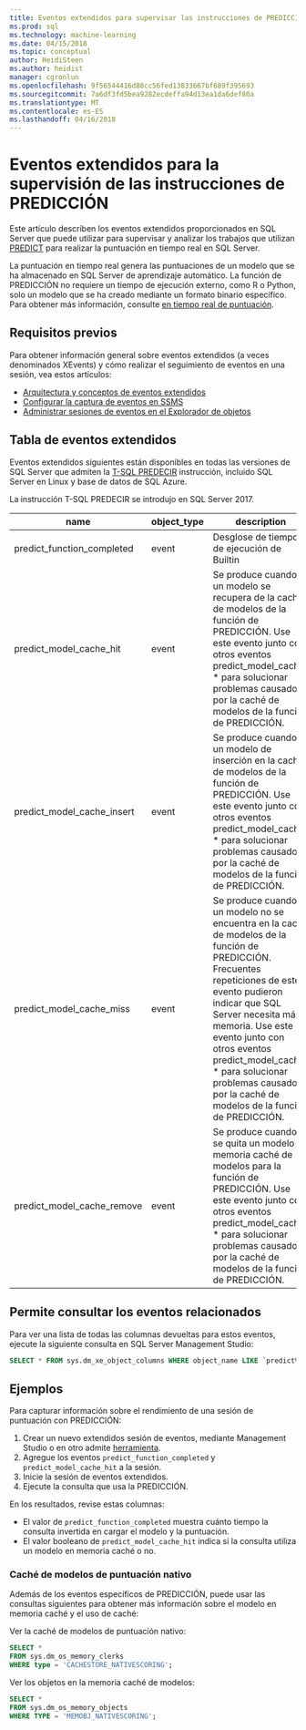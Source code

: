 ```yaml
---
title: Eventos extendidos para supervisar las instrucciones de PREDICCIÓN | Documentos de Microsoft
ms.prod: sql
ms.technology: machine-learning
ms.date: 04/15/2018
ms.topic: conceptual
author: HeidiSteen
ms.author: heidist
manager: cgronlun
ms.openlocfilehash: 9f56544416d88cc56fed13833667bf689f395693
ms.sourcegitcommit: 7a6df3fd5bea9282ecdeffa94d13ea1da6def80a
ms.translationtype: MT
ms.contentlocale: es-ES
ms.lasthandoff: 04/16/2018
---
```

# <a name="extended-events-for-monitoring-predict-statements"></a>Eventos extendidos para la supervisión de las instrucciones de PREDICCIÓN

Este artículo describen los eventos extendidos proporcionados en SQL Server que puede utilizar para supervisar y analizar los trabajos que utilizan [PREDICT](https://docs.microsoft.com/sql/t-sql/queries/predict-transact-sql) para realizar la puntuación en tiempo real en SQL Server.

La puntuación en tiempo real genera las puntuaciones de un modelo que se ha almacenado en SQL Server de aprendizaje automático. La función de PREDICCIÓN no requiere un tiempo de ejecución externo, como R o Python, solo un modelo que se ha creado mediante un formato binario específico. Para obtener más información, consulte [en tiempo real de puntuación](https://docs.microsoft.com/sql/advanced-analytics/real-time-scoring).

## <a name="prerequisites"></a>Requisitos previos

Para obtener información general sobre eventos extendidos (a veces denominados XEvents) y cómo realizar el seguimiento de eventos en una sesión, vea estos artículos:

+ [Arquitectura y conceptos de eventos extendidos](https://docs.microsoft.com/sql/relational-databases/extended-events/extended-events)
+ [Configurar la captura de eventos en SSMS](https://docs.microsoft.com/sql/relational-databases/extended-events/quick-start-extended-events-in-sql-server)
+ [Administrar sesiones de eventos en el Explorador de objetos](https://docs.microsoft.com/sql/relational-databases/extended-events/manage-event-sessions-in-the-object-explorer)

## <a name="table-of-extended-events"></a>Tabla de eventos extendidos

Eventos extendidos siguientes están disponibles en todas las versiones de SQL Server que admiten la [T-SQL PREDECIR](https://docs.microsoft.com/sql/t-sql/queries/predict-transact-sql) instrucción, incluido SQL Server en Linux y base de datos de SQL Azure. 

La instrucción T-SQL PREDECIR se introdujo en SQL Server 2017. 

|name |object_type|description| 
|----|----|----|
|predict_function_completed |event  |Desglose de tiempo de ejecución de Builtin|
|predict_model_cache_hit |event|Se produce cuando un modelo se recupera de la caché de modelos de la función de PREDICCIÓN. Use este evento junto con otros eventos predict_model_cache_ * para solucionar problemas causados por la caché de modelos de la función de PREDICCIÓN.|
|predict_model_cache_insert |event  |   Se produce cuando un modelo de inserción en la caché de modelos de la función de PREDICCIÓN. Use este evento junto con otros eventos predict_model_cache_ * para solucionar problemas causados por la caché de modelos de la función de PREDICCIÓN.    |
|predict_model_cache_miss   |event|Se produce cuando un modelo no se encuentra en la caché de modelos de la función de PREDICCIÓN. Frecuentes repeticiones de este evento pudieron indicar que SQL Server necesita más memoria. Use este evento junto con otros eventos predict_model_cache_ * para solucionar problemas causados por la caché de modelos de la función de PREDICCIÓN.|
|predict_model_cache_remove |event| Se produce cuando se quita un modelo de memoria caché de modelos para la función de PREDICCIÓN. Use este evento junto con otros eventos predict_model_cache_ * para solucionar problemas causados por la caché de modelos de la función de PREDICCIÓN.|

## <a name="query-for-related-events"></a>Permite consultar los eventos relacionados

Para ver una lista de todas las columnas devueltas para estos eventos, ejecute la siguiente consulta en SQL Server Management Studio:

```sql
SELECT * FROM sys.dm_xe_object_columns WHERE object_name LIKE `predict%'
```

## <a name="examples"></a>Ejemplos

Para capturar información sobre el rendimiento de una sesión de puntuación con PREDICCIÓN:

1. Crear un nuevo extendidos sesión de eventos, mediante Management Studio o en otro admite [herramienta](https://docs.microsoft.com/sql/relational-databases/extended-events/extended-events-tools).
2. Agregue los eventos `predict_function_completed` y `predict_model_cache_hit` a la sesión.
3. Inicie la sesión de eventos extendidos.
4. Ejecute la consulta que usa la PREDICCIÓN.

En los resultados, revise estas columnas:

+ El valor de `predict_function_completed` muestra cuánto tiempo la consulta invertida en cargar el modelo y la puntuación.
+ El valor booleano de `predict_model_cache_hit` indica si la consulta utiliza un modelo en memoria caché o no. 

### <a name="native-scoring-model-cache"></a>Caché de modelos de puntuación nativo

Además de los eventos específicos de PREDICCIÓN, puede usar las consultas siguientes para obtener más información sobre el modelo en memoria caché y el uso de caché:

Ver la caché de modelos de puntuación nativo:

```sql
SELECT *
FROM sys.dm_os_memory_clerks
WHERE type = 'CACHESTORE_NATIVESCORING';
```

Ver los objetos en la memoria caché de modelos:

```sql
SELECT *
FROM sys.dm_os_memory_objects
WHERE TYPE = 'MEMOBJ_NATIVESCORING';
```

